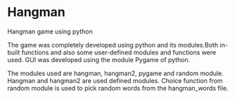 # Hangman
Hangman game using python

The game was completely developed using python and its modules.Both in-built functions and also some user-defined modules and functions were used. GUI was developed using the module Pygame of python.


The modules used are hangman, hangman2, pygame and random module. Hangman and hangman2 are used defined modules.
Choice function  from random module is used to pick random words from the hangman_words file. 
